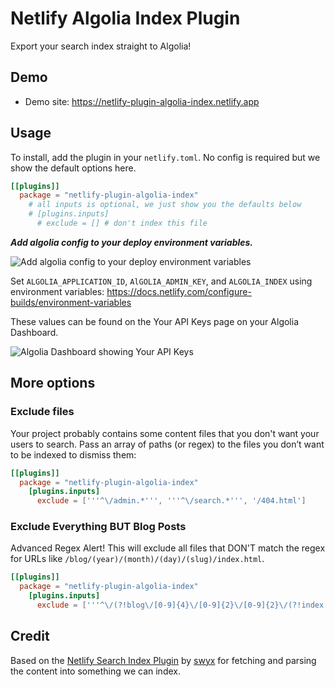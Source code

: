 # Netlify Algolia Index Plugin

Export your search index straight to Algolia!

## Demo

- Demo site: https://netlify-plugin-algolia-index.netlify.app

## Usage

To install, add the plugin in your `netlify.toml`. No config is required but we show the default options here.

```toml
[[plugins]]
  package = "netlify-plugin-algolia-index"
    # all inputs is optional, we just show you the defaults below
    # [plugins.inputs]
      # exclude = [] # don't index this file
```

***Add algolia config to your deploy environment variables.***

![Add algolia config to your deploy environment variables](https://user-images.githubusercontent.com/956290/85300382-63c66400-b49e-11ea-82a9-045ac58f26e5.png)

Set `ALGOLIA_APPLICATION_ID`, `AlGOLIA_ADMIN_KEY`, and `ALGOLIA_INDEX` using environment variables: https://docs.netlify.com/configure-builds/environment-variables

These values can be found on the Your API Keys page on your Algolia Dashboard.

![Algolia Dashboard showing Your API Keys](https://user-images.githubusercontent.com/956290/85300545-983a2000-b49e-11ea-9170-8818a66d7d9b.png)

## More options

### Exclude files

Your project probably contains some content files that you don't want your users to search. Pass an array of paths (or regex) to the files you don’t want to be indexed to dismiss them:

```toml
[[plugins]]
  package = "netlify-plugin-algolia-index"
    [plugins.inputs]
      exclude = ['''^\/admin.*''', '''^\/search.*''', '/404.html']
```

### Exclude Everything BUT Blog Posts

Advanced Regex Alert! This will exclude all files that DON'T match the regex for URLs like `/blog/(year)/(month)/(day)/(slug)/index.html`.

```toml
[[plugins]]
  package = "netlify-plugin-algolia-index"
    [plugins.inputs]
      exclude = ['''^\/(?!blog\/[0-9]{4}\/[0-9]{2}\/[0-9]{2}\/(?!index.html)).*''']
```

## Credit

Based on the [Netlify Search Index Plugin](https://github.com/sw-yx/netlify-plugin-search-index) by [swyx](https://github.com/sw-yx) for fetching and parsing the content into something we can index.